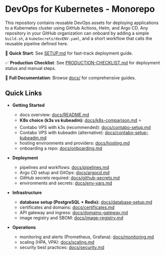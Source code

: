 DevOps for Kubernetes - Monorepo
=================================

This repository contains reusable DevOps assets for deploying applications to a Kubernetes cluster using GitHub Actions, Helm, and Argo CD. Any repository in your GitHub organization can onboard by adding a simple `build.sh`, a `kubeSecrets/devENV.yaml`, and a short workflow that calls the reusable pipeline defined here.

🚀 **Quick Start**: See [SETUP.md](SETUP.md) for fast-track deployment guide.

✅ **Production Checklist**: See [PRODUCTION-CHECKLIST.md](PRODUCTION-CHECKLIST.md) for deployment status and manual steps.

📖 **Full Documentation**: Browse [docs/](docs/README.md) for comprehensive guides.

Quick Links
-----------
- **Getting Started**
  - docs overview: [docs/README.md](docs/README.md)
  - **K8s choice (k3s vs kubeadm):** [docs/k8s-comparison.md](docs/k8s-comparison.md) ⭐
  - Contabo VPS with k3s (recommended): [docs/contabo-setup.md](docs/contabo-setup.md)
  - Contabo VPS with kubeadm (alternative): [docs/contabo-setup-kubeadm.md](docs/contabo-setup-kubeadm.md)
  - hosting environments and providers: [docs/hosting.md](docs/hosting.md)
  - onboarding a repo: [docs/onboarding.md](docs/onboarding.md)

- **Deployment**
  - pipelines and workflows: [docs/pipelines.md](docs/pipelines.md)
  - Argo CD setup and GitOps: [docs/argocd.md](docs/argocd.md)
  - GitHub secrets required: [docs/github-secrets.md](docs/github-secrets.md)
  - environments and secrets: [docs/env-vars.md](docs/env-vars.md)

- **Infrastructure**
  - **database setup (PostgreSQL + Redis):** [docs/database-setup.md](docs/database-setup.md)
  - certificates and domains: [docs/certificates.md](docs/certificates.md)
  - API gateway and ingress: [docs/domains-gateway.md](docs/domains-gateway.md)
  - image registry and SBOM: [docs/image-registry.md](docs/image-registry.md)

- **Operations**
  - monitoring and alerts (Prometheus, Grafana): [docs/monitoring.md](docs/monitoring.md)
  - scaling (HPA, VPA): [docs/scaling.md](docs/scaling.md)
  - security best practices: [docs/security.md](docs/security.md)



